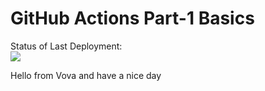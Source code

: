 # GitHub Actions Part-1 Basics


Status of Last Deployment:<br>
<img src="https://github.com/ligum/github-actions-part1-basics/workflows/My-GitHubActions-Basics/badge.svg?branch=master"><br>


Hello from Vova and have a nice day

